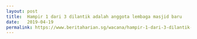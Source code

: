 ```yaml
---
layout: post
title:  Hampir 1 dari 3 dilantik adalah anggota lembaga masjid baru
date:   2019-04-19
permalink: https://www.beritaharian.sg/wacana/hampir-1-dari-3-dilantik-adalah-anggota-lembaga-masjid-baru
---
```

